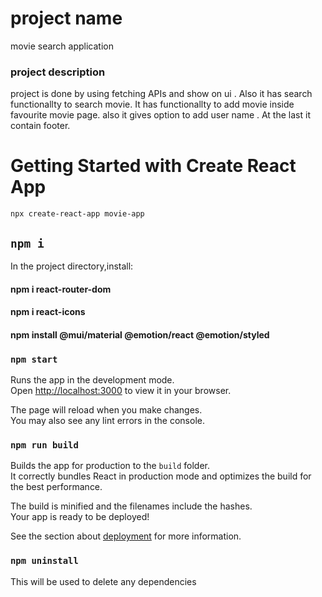 # project name 
 movie search application

 ### project description
  project is done by using fetching APIs and show on ui .
  Also it has search functionallty to search movie.
  It has functionallty to add movie inside favourite movie page.
  also it gives option to add user name .
  At the last it contain footer.

  # Getting Started with Create React App
    npx create-react-app movie-app


## `npm i`
 In the project directory,install:
#### npm i react-router-dom
#### npm i react-icons
#### npm install @mui/material @emotion/react @emotion/styled

### `npm start`

Runs the app in the development mode.\
Open [http://localhost:3000](http://localhost:3000) to view it in your browser.

The page will reload when you make changes.\
You may also see any lint errors in the console.


### `npm run build`

Builds the app for production to the `build` folder.\
It correctly bundles React in production mode and optimizes the build for the best performance.

The build is minified and the filenames include the hashes.\
Your app is ready to be deployed!

See the section about [deployment](https://facebook.github.io/create-react-app/docs/deployment) for more 
information.

### `npm uninstall`

   This will be used to delete any dependencies

